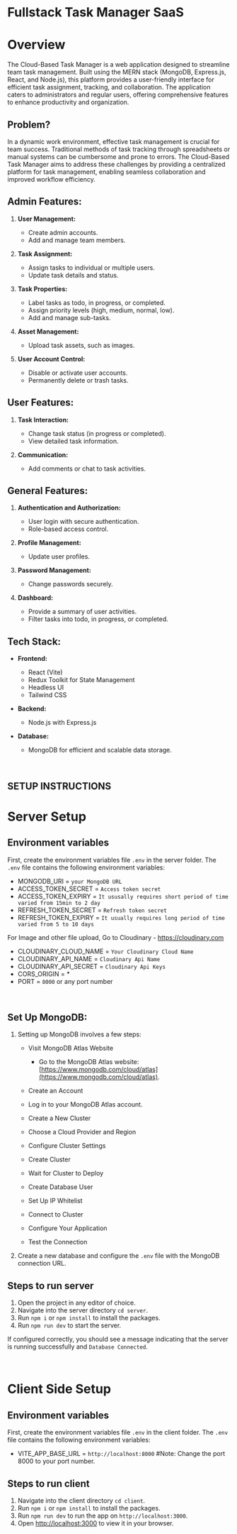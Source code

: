 # Fullstack Task Manager SaaS

# Overview

The Cloud-Based Task Manager is a web application designed to streamline team task management. Built using the MERN stack (MongoDB, Express.js, React, and Node.js), this platform provides a user-friendly interface for efficient task assignment, tracking, and collaboration. The application caters to administrators and regular users, offering comprehensive features to enhance productivity and organization.

## Problem?

In a dynamic work environment, effective task management is crucial for team success. Traditional methods of task tracking through spreadsheets or manual systems can be cumbersome and prone to errors. The Cloud-Based Task Manager aims to address these challenges by providing a centralized platform for task management, enabling seamless collaboration and improved workflow efficiency.

###

## **Admin Features:**

1. **User Management:**

   - Create admin accounts.
   - Add and manage team members.

2. **Task Assignment:**

   - Assign tasks to individual or multiple users.
   - Update task details and status.

3. **Task Properties:**

   - Label tasks as todo, in progress, or completed.
   - Assign priority levels (high, medium, normal, low).
   - Add and manage sub-tasks.

4. **Asset Management:**

   - Upload task assets, such as images.

5. **User Account Control:**
   - Disable or activate user accounts.
   - Permanently delete or trash tasks.

## **User Features:**

1. **Task Interaction:**

   - Change task status (in progress or completed).
   - View detailed task information.

2. **Communication:**
   - Add comments or chat to task activities.

## **General Features:**

1. **Authentication and Authorization:**

   - User login with secure authentication.
   - Role-based access control.

2. **Profile Management:**

   - Update user profiles.

3. **Password Management:**

   - Change passwords securely.

4. **Dashboard:**
   - Provide a summary of user activities.
   - Filter tasks into todo, in progress, or completed.

## **Tech Stack:**

- **Frontend:**

  - React (Vite)
  - Redux Toolkit for State Management
  - Headless UI
  - Tailwind CSS

- **Backend:**
  - Node.js with Express.js
- **Database:**
  - MongoDB for efficient and scalable data storage.

&nbsp;

## SETUP INSTRUCTIONS

# Server Setup

## Environment variables

First, create the environment variables file `.env` in the server folder. The `.env` file contains the following environment variables:

- MONGODB_URI = `your MongoDB URL`
- ACCESS_TOKEN_SECRET = `Access token secret`
- ACCESS_TOKEN_EXPIRY = `It ususally requires short period of time varied from 15min to 2 day`
- REFRESH_TOKEN_SECRET = `Refresh token secret`
- REFRESH_TOKEN_EXPIRY = `It usually requires long period of time varied from 5 to 10 days`

For Image and other file upload, Go to Cloudinary - https://cloudinary.com

- CLOUDINARY_CLOUD_NAME = `Your Cloudinary Cloud Name`
- CLOUDINARY_API_NAME = `Cloudinary Api Name`
- CLOUDINARY_API_SECRET = `Cloudinary Api Keys`
- CORS_ORIGIN = \*
- PORT = `8000` or any port number

&nbsp;

## Set Up MongoDB:

1. Setting up MongoDB involves a few steps:

   - Visit MongoDB Atlas Website

     - Go to the MongoDB Atlas website: [https://www.mongodb.com/cloud/atlas](https://www.mongodb.com/cloud/atlas).

   - Create an Account
   - Log in to your MongoDB Atlas account.
   - Create a New Cluster
   - Choose a Cloud Provider and Region
   - Configure Cluster Settings
   - Create Cluster
   - Wait for Cluster to Deploy
   - Create Database User
   - Set Up IP Whitelist
   - Connect to Cluster
   - Configure Your Application
   - Test the Connection

2. Create a new database and configure the `.env` file with the MongoDB connection URL.

## Steps to run server

1. Open the project in any editor of choice.
2. Navigate into the server directory `cd server`.
3. Run `npm i` or `npm install` to install the packages.
4. Run `npm run dev` to start the server.

If configured correctly, you should see a message indicating that the server is running successfully and `Database Connected`.

&nbsp;

# Client Side Setup

## Environment variables

First, create the environment variables file `.env` in the client folder. The `.env` file contains the following environment variables:

- VITE_APP_BASE_URL = `http://localhost:8000` #Note: Change the port 8000 to your port number.

## Steps to run client

1. Navigate into the client directory `cd client`.
2. Run `npm i` or `npm install` to install the packages.
3. Run `npm run dev` to run the app on `http://localhost:3000`.
4. Open [http://localhost:3000](http://localhost:3000) to view it in your browser.
